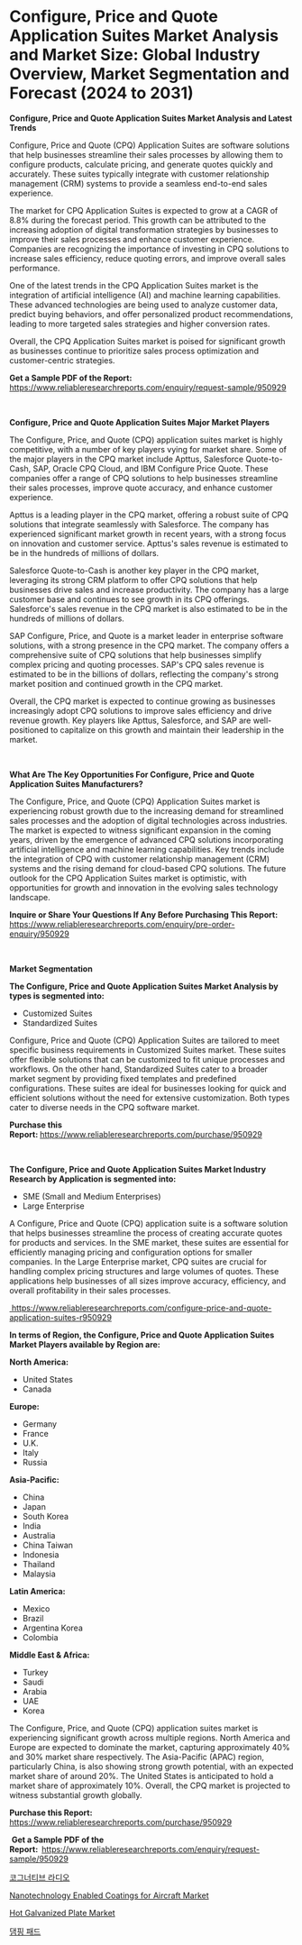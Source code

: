 <p><h1>Configure, Price and Quote Application Suites Market Analysis and Market Size: Global Industry Overview, Market Segmentation and Forecast (2024 to 2031)</h1></p><p><strong>Configure, Price and Quote Application Suites Market Analysis and Latest Trends</strong></p>
<p><p>Configure, Price and Quote (CPQ) Application Suites are software solutions that help businesses streamline their sales processes by allowing them to configure products, calculate pricing, and generate quotes quickly and accurately. These suites typically integrate with customer relationship management (CRM) systems to provide a seamless end-to-end sales experience.</p><p>The market for CPQ Application Suites is expected to grow at a CAGR of 8.8% during the forecast period. This growth can be attributed to the increasing adoption of digital transformation strategies by businesses to improve their sales processes and enhance customer experience. Companies are recognizing the importance of investing in CPQ solutions to increase sales efficiency, reduce quoting errors, and improve overall sales performance.</p><p>One of the latest trends in the CPQ Application Suites market is the integration of artificial intelligence (AI) and machine learning capabilities. These advanced technologies are being used to analyze customer data, predict buying behaviors, and offer personalized product recommendations, leading to more targeted sales strategies and higher conversion rates.</p><p>Overall, the CPQ Application Suites market is poised for significant growth as businesses continue to prioritize sales process optimization and customer-centric strategies.</p></p>
<p><strong>Get a Sample PDF of the Report:&nbsp;</strong> <a href="https://www.reliableresearchreports.com/enquiry/request-sample/950929">https://www.reliableresearchreports.com/enquiry/request-sample/950929</a></p>
<p>&nbsp;</p>
<p><strong>Configure, Price and Quote Application Suites Major Market Players</strong></p>
<p><p>The Configure, Price, and Quote (CPQ) application suites market is highly competitive, with a number of key players vying for market share. Some of the major players in the CPQ market include Apttus, Salesforce Quote-to-Cash, SAP, Oracle CPQ Cloud, and IBM Configure Price Quote. These companies offer a range of CPQ solutions to help businesses streamline their sales processes, improve quote accuracy, and enhance customer experience.</p><p>Apttus is a leading player in the CPQ market, offering a robust suite of CPQ solutions that integrate seamlessly with Salesforce. The company has experienced significant market growth in recent years, with a strong focus on innovation and customer service. Apttus's sales revenue is estimated to be in the hundreds of millions of dollars.</p><p>Salesforce Quote-to-Cash is another key player in the CPQ market, leveraging its strong CRM platform to offer CPQ solutions that help businesses drive sales and increase productivity. The company has a large customer base and continues to see growth in its CPQ offerings. Salesforce's sales revenue in the CPQ market is also estimated to be in the hundreds of millions of dollars.</p><p>SAP Configure, Price, and Quote is a market leader in enterprise software solutions, with a strong presence in the CPQ market. The company offers a comprehensive suite of CPQ solutions that help businesses simplify complex pricing and quoting processes. SAP's CPQ sales revenue is estimated to be in the billions of dollars, reflecting the company's strong market position and continued growth in the CPQ market.</p><p>Overall, the CPQ market is expected to continue growing as businesses increasingly adopt CPQ solutions to improve sales efficiency and drive revenue growth. Key players like Apttus, Salesforce, and SAP are well-positioned to capitalize on this growth and maintain their leadership in the market.</p></p>
<p>&nbsp;</p>
<p><strong>What Are The Key Opportunities For Configure, Price and Quote Application Suites Manufacturers?</strong></p>
<p><p>The Configure, Price, and Quote (CPQ) Application Suites market is experiencing robust growth due to the increasing demand for streamlined sales processes and the adoption of digital technologies across industries. The market is expected to witness significant expansion in the coming years, driven by the emergence of advanced CPQ solutions incorporating artificial intelligence and machine learning capabilities. Key trends include the integration of CPQ with customer relationship management (CRM) systems and the rising demand for cloud-based CPQ solutions. The future outlook for the CPQ Application Suites market is optimistic, with opportunities for growth and innovation in the evolving sales technology landscape.</p></p>
<p><strong>Inquire or Share Your Questions If Any Before Purchasing This Report:</strong> <a href="https://www.reliableresearchreports.com/enquiry/pre-order-enquiry/950929">https://www.reliableresearchreports.com/enquiry/pre-order-enquiry/950929</a></p>
<p>&nbsp;</p>
<p><strong>Market Segmentation</strong></p>
<p><strong>The Configure, Price and Quote Application Suites Market Analysis by types is segmented into:</strong></p>
<p><ul><li>Customized Suites</li><li>Standardized Suites</li></ul></p>
<p><p>Configure, Price and Quote (CPQ) Application Suites are tailored to meet specific business requirements in Customized Suites market. These suites offer flexible solutions that can be customized to fit unique processes and workflows. On the other hand, Standardized Suites cater to a broader market segment by providing fixed templates and predefined configurations. These suites are ideal for businesses looking for quick and efficient solutions without the need for extensive customization. Both types cater to diverse needs in the CPQ software market.</p></p>
<p><strong>Purchase this Report:&nbsp;</strong><a href="https://www.reliableresearchreports.com/purchase/950929">https://www.reliableresearchreports.com/purchase/950929</a></p>
<p>&nbsp;</p>
<p><strong>The Configure, Price and Quote Application Suites Market Industry Research by Application is segmented into:</strong></p>
<p><ul><li>SME (Small and Medium Enterprises)</li><li>Large Enterprise</li></ul></p>
<p><p>A Configure, Price and Quote (CPQ) application suite is a software solution that helps businesses streamline the process of creating accurate quotes for products and services. In the SME market, these suites are essential for efficiently managing pricing and configuration options for smaller companies. In the Large Enterprise market, CPQ suites are crucial for handling complex pricing structures and large volumes of quotes. These applications help businesses of all sizes improve accuracy, efficiency, and overall profitability in their sales processes.</p></p>
<p><a href="https://www.reliableresearchreports.com/configure-price-and-quote-application-suites-r950929">&nbsp;https://www.reliableresearchreports.com/configure-price-and-quote-application-suites-r950929</a></p>
<p><strong>In terms of Region, the Configure, Price and Quote Application Suites Market Players available by Region are:</strong></p>
<p>
    <p> <strong> North America: </strong>
        <ul>
            <li>United States</li>
            <li>Canada</li>
        </ul>
        </p> 
    <p> <strong> Europe: </strong>
        <ul>
            <li>Germany</li>
            <li>France</li>
            <li>U.K.</li>
            <li>Italy</li>
            <li>Russia</li>
        </ul>
        </p> 
    <p> <strong> Asia-Pacific: </strong>
        <ul>
            <li>China</li>
            <li>Japan</li>
            <li>South Korea</li>
            <li>India</li>
            <li>Australia</li>
            <li>China Taiwan</li>
            <li>Indonesia</li>
            <li>Thailand</li>
            <li>Malaysia</li>
        </ul>
        </p> 
    <p> <strong> Latin America: </strong>
        <ul>
            <li>Mexico</li>
            <li>Brazil</li>
            <li>Argentina Korea</li>
            <li>Colombia</li>
        </ul>
        </p> 
    <p> <strong> Middle East & Africa: </strong>
        <ul>
            <li>Turkey</li>
            <li>Saudi</li>
            <li>Arabia</li>
            <li>UAE</li>
            <li>Korea</li>
        </ul>
    </p>
    </p>
<p><p>The Configure, Price, and Quote (CPQ) application suites market is experiencing significant growth across multiple regions. North America and Europe are expected to dominate the market, capturing approximately 40% and 30% market share respectively. The Asia-Pacific (APAC) region, particularly China, is also showing strong growth potential, with an expected market share of around 20%. The United States is anticipated to hold a market share of approximately 10%. Overall, the CPQ market is projected to witness substantial growth globally.</p></p>
<p><strong>Purchase this Report: </strong><a href="https://www.reliableresearchreports.com/purchase/950929">https://www.reliableresearchreports.com/purchase/950929</a></p>
<p>&nbsp;<strong>Get a Sample PDF of the Report:&nbsp;&nbsp;</strong><a href="https://www.reliableresearchreports.com/enquiry/request-sample/950929">https://www.reliableresearchreports.com/enquiry/request-sample/950929</a></p>
<p><strong></strong></p>
<p><p><a href="https://medium.com/@jewelmohr02/%EC%BD%94%EA%B7%B8%EB%8B%88%ED%8B%B0%EB%B8%8C-%EB%AC%B4%EC%84%A0%ED%86%B5%EC%8B%A0-%EC%8B%9C%EC%9E%A5-%EA%B7%9C%EB%AA%A8-cagr-%ED%8A%B8%EB%A0%8C%EB%93%9C-2024-2030-04ba6f70630e">코그너티브 라디오</a></p><p><a href="https://www.linkedin.com/pulse/nanotechnology-enabled-coatings-aircraft-market-size-examines-typ6f?trackingId=b0911jMqiXB3f%2B198RUE5Q%3D%3D">Nanotechnology Enabled Coatings for Aircraft Market</a></p><p><a href="https://www.linkedin.com/pulse/hot-galvanized-plate-market-insights-players-forecast-till-qguef">Hot Galvanized Plate Market</a></p><p><a href="https://medium.com/@wilsonurcotte667s/%EB%8C%90%ED%95%91-%ED%8C%A8%EB%93%9C-%EC%8B%9C%EC%9E%A5-%EA%B7%9C%EB%AA%A8%EB%8A%94-%EA%B8%80%EB%A1%9C%EB%B2%8C-%EC%82%B0%EC%97%85%EC%97%90%EC%84%9C-%EC%B5%9C%EC%A0%81%EC%9D%98-%EB%A7%88%EC%BC%80%ED%8C%85-%EC%B1%84%EB%84%90%EC%9D%84-%EB%B3%B4%EC%97%AC%EC%A4%8D%EB%8B%88%EB%8B%A4-ad45ba24cf2d">댐핑 패드</a></p></p>